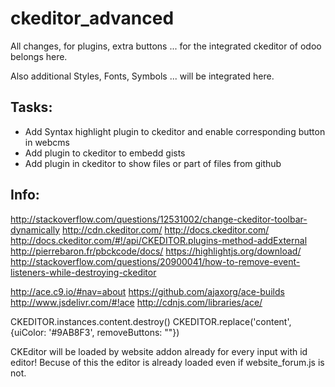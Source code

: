 ckeditor_advanced
=================

All changes, for plugins, extra buttons ... for the integrated ckeditor of odoo belongs here.

Also additional Styles, Fonts, Symbols ... will be integrated here.


Tasks:
------
- Add Syntax highlight plugin to ckeditor and enable corresponding button in webcms
- Add plugin to ckeditor to embedd gists
- Add plugin in ckeditor to show files or part of files from github

Info:
-----
http://stackoverflow.com/questions/12531002/change-ckeditor-toolbar-dynamically
http://cdn.ckeditor.com/
http://docs.ckeditor.com/
http://docs.ckeditor.com/#!/api/CKEDITOR.plugins-method-addExternal
http://pierrebaron.fr/pbckcode/docs/
https://highlightjs.org/download/
http://stackoverflow.com/questions/20900041/how-to-remove-event-listeners-while-destroying-ckeditor

http://ace.c9.io/#nav=about
https://github.com/ajaxorg/ace-builds
http://www.jsdelivr.com/#!ace
http://cdnjs.com/libraries/ace/

CKEDITOR.instances.content.destroy()
CKEDITOR.replace('content', {uiColor: '#9AB8F3', removeButtons: ""})

CKEditor will be loaded by website addon already for every input with id editor! Becuse of this the editor is already
loaded even if website_forum.js is not.

